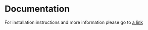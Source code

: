 # Documentation
For installation instructions and more information please go to [a link](http://joepmohr.com/Windows10IoTCore)